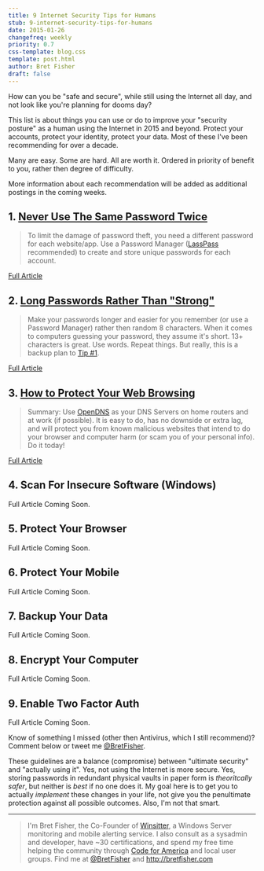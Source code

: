 ```yaml
---
title: 9 Internet Security Tips for Humans
stub: 9-internet-security-tips-for-humans
date: 2015-01-26
changefreq: weekly
priority: 0.7
css-template: blog.css
template: post.html
author: Bret Fisher
draft: false
---
```


How can you be "safe and secure", while still using the Internet all day, and not look like you're planning for dooms day?

This list is about things you can use or do to improve your "security posture" as a human using the Internet in 2015 and beyond. Protect your accounts, protect your identity, protect your data. Most of these I've been recommending for over a decade.

Many are easy. Some are hard. All are worth it. Ordered in priority of benefit to you, rather then degree of difficulty.

More information about each recommendation will be added as additional postings in the coming weeks.

## 1. [Never Use The Same Password Twice](/2015/01/27/never-use-the-same-password-twice/)
>To limit the damage of password theft, you need a different password for each website/app. Use a Password Manager ([LassPass](https://lastpass.com) recommended) to create and store unique passwords for each account.

[Full Article](/2015/01/27/never-use-the-same-password-twice/)

## 2. [Long Passwords Rather Than "Strong"](/2015/02/02/long-passwords-rather-than-strong/)
>Make your passwords longer and easier for you remember (or use a Password Manager) rather then random 8 characters. When it comes to computers guessing your password, they assume it's short. 13+ characters is great. Use words. Repeat things. But really, this is a backup plan to [Tip #1](/2015/01/27/never-use-the-same-password-twice/).

[Full Article](/2015/02/02/long-passwords-rather-than-strong/)

## 3. [How to Protect Your Web Browsing](/2015/02/09/how-to-protect-your-web-browsing)

>Summary: Use [OpenDNS](https://www.opendns.com/home-internet-security/opendns-ip-addresses/) as your DNS Servers on home routers and at work (if possible). It is easy to do, has no downside or extra lag, and will protect you from known malicious websites that intend to do your browser and computer harm (or scam you of your personal info). Do it today!

[Full Article](/2015/02/09/how-to-protect-your-web-browsing)

## 4. Scan For Insecure Software (Windows)

Full Article Coming Soon.

## 5. Protect Your Browser

Full Article Coming Soon.

## 6. Protect Your Mobile

Full Article Coming Soon.

## 7. Backup Your Data

Full Article Coming Soon.

## 8. Encrypt Your Computer

Full Article Coming Soon.

## 9. Enable Two Factor Auth

Full Article Coming Soon.

Know of something I missed (other then Antivirus, which I still recommend)? Comment below or tweet me [@BretFisher](https://twitter.com/bretfisher).

These guidelines are a balance (compromise) between "ultimate security" and "actually using it". Yes, not using the Internet is more secure. Yes, storing passwords in redundant physical vaults in paper form is *theoritcally safer*, but neither is *best* if no one does it. My goal here is to get you to actually *implement* these changes in your life, not give you the penultimate protection against all possible outcomes. Also, I'm not that smart.

-----

> I'm Bret Fisher, the Co-Founder of [Winsitter](http://winsitter.com), a Windows Server monitoring and mobile alerting service. I also consult as a sysadmin and developer, have ~30 certifications, and spend my free time helping the community through [Code for America](http://codeforamerica.org) and local user groups. Find me at [@BretFisher](https://twitter.com/bretfisher) and http://bretfisher.com
